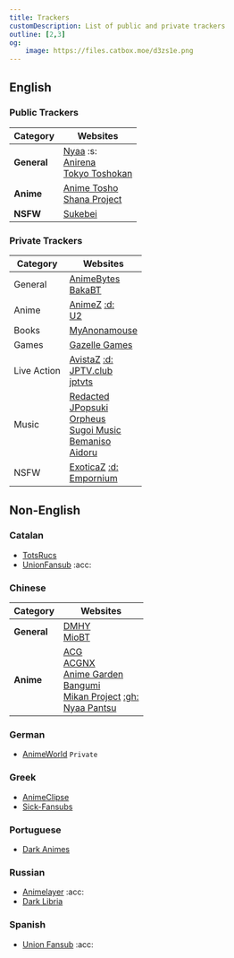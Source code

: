 ```yaml
---
title: Trackers
customDescription: List of public and private trackers
outline: [2,3]
og:
    image: https://files.catbox.moe/d3zs1e.png
---
```


<GradientCard title="Trackers" description="Index of all the popular public and popular trackers" theme="turquoise" variant="thin"/>

## English

### Public Trackers

| Category  | Websites |
|-----------|----------|
| **General** | [Nyaa](https://nyaa.si/) :s: <Badge type="info" text="Proxies" link="https://rentry.org/nyaap" /> <br> [Anirena](https://www.anirena.com/) <br> [Tokyo Toshokan](https://www.tokyotosho.info/) <Badge type="info" text="2" link="http://tokyotosho.se/" /> <Badge type="info" text="3" link="http://tokyo-tosho.net/" /> |
| **Anime** | [Anime Tosho](https://animetosho.org/) <br> [Shana Project](https://www.shanaproject.com/) |
| **NSFW** | [Sukebei](https://sukebei.nyaa.si/) |

### Private Trackers

| Category | Websites |
|-|-|
| General | [AnimeBytes](https://animebytes.tv/) <br> [BakaBT](https://bakabt.me/) |
| Anime | [AnimeZ](https://animetorrents.me/) [:d:](https://discord.gg/GYahYNWutE) <br> [U2](https://u2.dmhy.org/portal.php) |
| Books | [MyAnonamouse](https://myanonamouse.net/) |
| Games | [Gazelle Games](https://gazellegames.net/login.php) |
| Live Action | [AvistaZ](https://avistaz.to/) [:d:](https://discord.gg/GYahYNWutE) <br> [JPTV.club](https://jptv.club/) <br> [jptvts](https://jptvts.us/) |
| Music | [Redacted](https://redacted.sh/) <br> [JPopsuki](https://jpopsuki.eu/) <br> [Orpheus](https://orpheus.network/) <br> [Sugoi Music](https://sugoimusic.me/) <br> [Bemaniso](https://bemaniso.ws/) <br> [Aidoru](https://aidoru-online.me/) |
| NSFW | [ExoticaZ](https://exoticaz.to/) [:d:](https://discord.gg/GYahYNWutE) <br> [Empornium](https://www.empornium.is/) |

## Non-English

### Catalan
- [TotsRucs](http://www.totsrucs.cat/) 
- [UnionFansub](https://foro.unionfansub.com/) :acc:

### Chinese  

| Category  | Websites |
|-----------|----------|
| **General** | [DMHY](https://dmhy.org/) <br> [MioBT](http://www.miobt.com/) |
| **Anime** | [ACG](https://acg.rip/) <br> [ACGNX](https://share.acgnx.se/) <br> [Anime Garden](https://garden.breadio.wiki/) <br> [Bangumi](https://bangumi.moe/) <br> [Mikan Project](https://mikanani.me/) [:gh:](https://github.com/iota9star/mikan_flutter) <br> [Nyaa Pantsu](https://ouo.si/) |


### German
- [AnimeWorld](https://animeworld.cx/) `Private`

### Greek
- [AnimeClipse](http://www.animeclipse.com/index.php) 
- [Sick-Fansubs](https://sickfansubs.com/) 

### Portuguese
- [Dark Animes](https://darkmahou.org/) 

### Russian
- [Animelayer](http://animelayer.ru/) :acc:
- [Dark Libria](https://darklibria.it/) 

### Spanish
- [Union Fansub](https://foro.unionfansub.com/) :acc:
